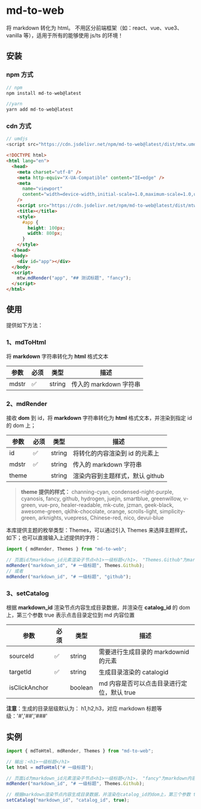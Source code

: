 # md-to-web

将 markdown 转化为 html。
不用区分前端框架（如：react、vue、vue3、vanilla 等），适用于所有的能够使用 js/ts 的环境！

## 安装

### npm 方式

```javascript
// npm
npm install md-to-web@latest

//yarn
yarn add md-to-web@latest
```

### cdn 方式

```javascript
// umdjs
<script src="https://cdn.jsdelivr.net/npm/md-to-web@latest/dist/mtw.umd.js"></script>
```

```html
<!DOCTYPE html>
<html lang="en">
  <head>
    <meta charset="utf-8" />
    <meta http-equiv="X-UA-Compatible" content="IE=edge" />
    <meta
      name="viewport"
      content="width=device-width,initial-scale=1.0,maximum-scale=1.0,user-scalable=0"
    />
    <script src="https://cdn.jsdelivr.net/npm/md-to-web@latest/dist/mtw.umd.js"></script>
    <title></title>
    <style>
      #app {
        height: 100px;
        width: 800px;
      }
    </style>
  </head>
  <body>
    <div id="app"></div>
  </body>
  <script>
    mtw.mdRender("app", "## 测试标题", "fancy");
  </script>
</html>
```

## 使用

提供如下方法：

### 1、mdToHtml

将 **markdown** 字符串转化为 **html** 格式文本

| 参数  | 必须 | 类型   | 描述                   |
| ----- | ---- | ------ | ---------------------- |
| mdstr | ✅   | string | 传入的 markdown 字符串 |

### 2、mdRender

接收 **dom** 到 id，将 **markdown** 字符串转化为 **html** 格式文本，并渲染到指定 id 的 dom 上；

| 参数  | 必须 | 类型   | 描述                            |
| ----- | ---- | ------ | ------------------------------- |
| id    | ✅   | string | 将转化的内容渲染到 id 的元素上  |
| mdstr | ✅   | string | 传入的 markdown 字符串          |
| theme |      | string | 渲染内容到主题样式，默认 github |

> **theme 提供的样式：**
> channing-cyan,
> condensed-night-purple,
> cyanosis,
> fancy,
> github,
> hydrogen,
> juejin,
> smartblue,
> greenwillow,
> v-green,
> vue-pro,
> healer-readable,
> mk-cute,
> jzman,
> geek-black,
> awesome-green,
> qklhk-chocolate,
> orange,
> scrolls-light,
> simplicity-green,
> arknights,
> vuepress,
> Chinese-red,
> nico,
> devui-blue

本库提供主题的枚举类型：Themes，可以通过引入 Themes 来选择主题样式，如下；也可以直接输入上述提供的字符：

```javascript
import { mdRender, Themes } from "md-to-web";

// 页面id为markdown_id元素渲染子节点<h1>一级标题</h1>， "Themes.Github"为markdown内容的主题样式
mdRender("markdown_id", "# 一级标题", Themes.Github);
// 或者
mdRender("markdown_id", "# 一级标题", "github");
```

### 3、setCatalog

根据 **markdown_id** 渲染节点内容生成目录数据，并渲染在 **catalog_id** 的 dom 上，第三个参数 true 表示点击目录定位到 md 内容位置

| 参数          | 必须 | 类型    | 描述                                       |
| ------------- | ---- | ------- | ------------------------------------------ |
| sourceId      | ✅   | string  | 需要进行生成目录的 markdownid 的元素       |
| targetId      | ✅   | string  | 生成目录渲染的 catalogid                   |
| isClickAnchor |      | boolean | md 内容是否可以点击目录进行定位，默认 true |

**注意**：生成的目录层级默认为： h1,h2,h3，对应 markdown 标题等级：'#','##','###'

## 实例

```javascript
import { mdToHtml, mdRender, Themes } from "md-to-web";

// 输出：<h1>一级标题</h1>
let html = mdToHtml("# 一级标题");

// 页面id为markdown_id元素渲染子节点<h1>一级标题</h1>， "fancy"为markdown内容的主题样式
mdRender("markdown_id", "# 一级标题", Themes.Github);

// 根据markdown渲染节点内容生成目录数据，并渲染在catalog_id的dom上，第三个参数 true 表示点击目录项定位到md内容位置
setCatalog("markdown_id", "catalog_id", true);
```
